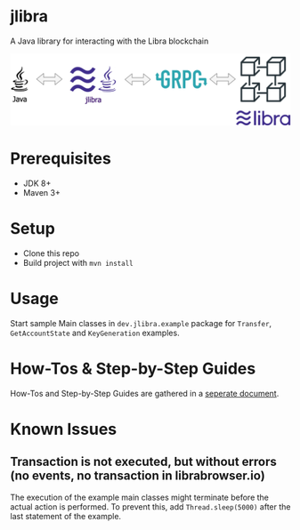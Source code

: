# jlibra
A Java library for interacting with the Libra blockchain 

![Overview](docs/img/jlibra.png)

# Prerequisites

* JDK 8+
* Maven 3+

# Setup

* Clone this repo
* Build project with `mvn install`

# Usage

Start sample Main classes in `dev.jlibra.example` package for `Transfer`, `GetAccountState` and `KeyGeneration` examples.

# How-Tos & Step-by-Step Guides

How-Tos and Step-by-Step Guides are gathered in a [seperate document](docs/HOWTO.md).

# Known Issues

## Transaction is not executed, but without errors (no events, no transaction in librabrowser.io)

The execution of the example main classes might terminate before the actual action is performed. 
To prevent this, add `Thread.sleep(5000)` after the last statement of the example.
